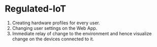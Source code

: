 # Regulated-IoT
1) Creating hardware profiles for every user.                                                             
2) Changing user settings on the Web App.                                                                 
3) Immediate relay of change to the environment and hence visualize change on the devices connected to it.